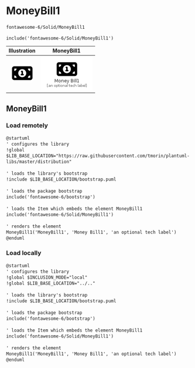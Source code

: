 # MoneyBill1


```text
fontawesome-6/Solid/MoneyBill1
```

```text
include('fontawesome-6/Solid/MoneyBill1')
```



| Illustration | MoneyBill1 |
| :---: | :---: |
| ![illustration for Illustration](../../fontawesome-6/Solid/MoneyBill1.png) | ![illustration for MoneyBill1](../../fontawesome-6/Solid/MoneyBill1.Local.png) |




## MoneyBill1

### Load remotely
```plantuml
@startuml
' configures the library
!global $LIB_BASE_LOCATION="https://raw.githubusercontent.com/tmorin/plantuml-libs/master/distribution"

' loads the library's bootstrap
!include $LIB_BASE_LOCATION/bootstrap.puml

' loads the package bootstrap
include('fontawesome-6/bootstrap')

' loads the Item which embeds the element MoneyBill1
include('fontawesome-6/Solid/MoneyBill1')

' renders the element
MoneyBill1('MoneyBill1', 'Money Bill1', 'an optional tech label')
@enduml
```

### Load locally
```plantuml
@startuml
' configures the library
!global $INCLUSION_MODE="local"
!global $LIB_BASE_LOCATION="../.."

' loads the library's bootstrap
!include $LIB_BASE_LOCATION/bootstrap.puml

' loads the package bootstrap
include('fontawesome-6/bootstrap')

' loads the Item which embeds the element MoneyBill1
include('fontawesome-6/Solid/MoneyBill1')

' renders the element
MoneyBill1('MoneyBill1', 'Money Bill1', 'an optional tech label')
@enduml
```

